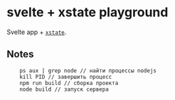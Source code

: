 # svelte + xstate playground

Svelte app + [`xstate`](https://github.com/statelyai/xstate).

## Notes

```
    ps aux | grep node // найти процессы nodejs
    kill PID // завершить процесс
    npm run build // сборка проекта
    node build // запуск сервера
```

